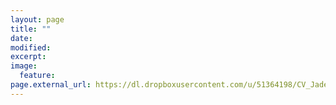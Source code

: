 ```yaml
---
layout: page
title: ""
date: 
modified:
excerpt:
image:
  feature:
page.external_url: https://dl.dropboxusercontent.com/u/51364198/CV_Jade_Proulx.pdf
---
```



